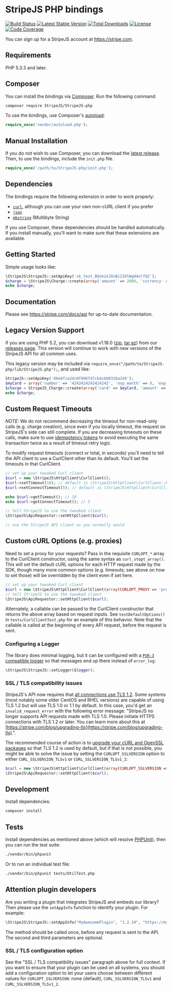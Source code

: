 # StripeJS PHP bindings

[![Build Status](https://travis-ci.org/StripeJS/StripeJS-php.svg?branch=master)](https://travis-ci.org/StripeJS/StripeJS-php)
[![Latest Stable Version](https://poser.pugx.org/StripeJS/StripeJS-php/v/stable.svg)](https://packagist.org/packages/StripeJS/StripeJS-php)
[![Total Downloads](https://poser.pugx.org/StripeJS/StripeJS-php/downloads.svg)](https://packagist.org/packages/StripeJS/StripeJS-php)
[![License](https://poser.pugx.org/StripeJS/StripeJS-php/license.svg)](https://packagist.org/packages/StripeJS/StripeJS-php)
[![Code Coverage](https://coveralls.io/repos/StripeJS/StripeJS-php/badge.svg?branch=master)](https://coveralls.io/r/StripeJS/StripeJS-php?branch=master)

You can sign up for a StripeJS account at https://stripe.com.

## Requirements

PHP 5.3.3 and later.

## Composer

You can install the bindings via [Composer](https://getcomposer.org/). Run the following command:

```bash
composer require StripeJS/StripeJS-php
```

To use the bindings, use Composer's [autoload](https://getcomposer.org/doc/00-intro.md#autoloading):

```php
require_once('vendor/autoload.php');
```

## Manual Installation

If you do not wish to use Composer, you can download the [latest release](https://github.com/StripeJS/StripeJS-php/releases). Then, to use the bindings, include the `init.php` file.

```php
require_once('/path/to/StripeJS-php/init.php');
```

## Dependencies

The bindings require the following extension in order to work properly:

- [`curl`](https://secure.php.net/manual/en/book.curl.php), although you can use your own non-cURL client if you prefer
- [`json`](https://secure.php.net/manual/en/book.json.php)
- [`mbstring`](https://secure.php.net/manual/en/book.mbstring.php) (Multibyte String)

If you use Composer, these dependencies should be handled automatically. If you install manually, you'll want to make sure that these extensions are available.

## Getting Started

Simple usage looks like:

```php
\StripeJS\StripeJS::setApiKey('sk_test_BQokikJOvBiI2HlWgH4olfQ2');
$charge = \StripeJS\Charge::create(array('amount' => 2000, 'currency' => 'usd', 'source' => 'tok_189fqt2eZvKYlo2CTGBeg6Uq' ));
echo $charge;
```

## Documentation

Please see https://stripe.com/docs/api for up-to-date documentation.

## Legacy Version Support

If you are using PHP 5.2, you can download v1.18.0 ([zip](https://github.com/StripeJS/StripeJS-php/archive/v1.18.0.zip), [tar.gz](https://github.com/StripeJS/StripeJS-php/archive/v1.18.0.tar.gz)) from our [releases page](https://github.com/StripeJS/StripeJS-php/releases). This version will continue to work with new versions of the StripeJS API for all common uses.

This legacy version may be included via `require_once("/path/to/StripeJS-php/lib/StripeJS.php");`, and used like:

```php
StripeJS::setApiKey('d8e8fca2dc0f896fd7cb4cb0031ba249');
$myCard = array('number' => '4242424242424242', 'exp_month' => 8, 'exp_year' => 2018);
$charge = StripeJS_Charge::create(array('card' => $myCard, 'amount' => 2000, 'currency' => 'usd'));
echo $charge;
```

## Custom Request Timeouts

*NOTE:* We do not recommend decreasing the timeout for non-read-only calls (e.g. charge creation), since even if you locally timeout, the request on StripeJS's side can still complete. If you are decreasing timeouts on these calls, make sure to use [idempotency tokens](https://stripe.com/docs/api/php#idempotent_requests) to avoid executing the same transaction twice as a result of timeout retry logic.

To modify request timeouts (connect or total, in seconds) you'll need to tell the API client to use a CurlClient other than its default. You'll set the timeouts in that CurlClient.

```php
// set up your tweaked Curl client
$curl = new \StripeJS\HttpClient\CurlClient();
$curl->setTimeout(10); // default is \StripeJS\HttpClient\CurlClient::DEFAULT_TIMEOUT
$curl->setConnectTimeout(5); // default is \StripeJS\HttpClient\CurlClient::DEFAULT_CONNECT_TIMEOUT

echo $curl->getTimeout(); // 10
echo $curl->getConnectTimeout(); // 5

// tell StripeJS to use the tweaked client
\StripeJS\ApiRequestor::setHttpClient($curl);

// use the StripeJS API client as you normally would
```

## Custom cURL Options (e.g. proxies)

Need to set a proxy for your requests? Pass in the requisite `CURLOPT_*` array to the CurlClient constructor, using the same syntax as `curl_stopt_array()`. This will set the default cURL options for each HTTP request made by the SDK, though many more common options (e.g. timeouts; see above on how to set those) will be overridden by the client even if set here.

```php
// set up your tweaked Curl client
$curl = new \StripeJS\HttpClient\CurlClient(array(CURLOPT_PROXY => 'proxy.local:80'));
// tell StripeJS to use the tweaked client
\StripeJS\ApiRequestor::setHttpClient($curl);
```

Alternately, a callable can be passed to the CurlClient constructor that returns the above array based on request inputs. See `testDefaultOptions()` in `tests/CurlClientTest.php` for an example of this behavior. Note that the callable is called at the beginning of every API request, before the request is sent.

### Configuring a Logger

The library does minimal logging, but it can be configured
with a [`PSR-3` compatible logger][psr3] so that messages
end up there instead of `error_log`:

```php
\StripeJS\StripeJS::setLogger($logger);
```

### SSL / TLS compatibility issues

StripeJS's API now requires that [all connections use TLS 1.2](https://stripe.com/blog/upgrading-tls). Some systems (most notably some older CentOS and RHEL versions) are capable of using TLS 1.2 but will use TLS 1.0 or 1.1 by default. In this case, you'd get an `invalid_request_error` with the following error message: "StripeJS no longer supports API requests made with TLS 1.0. Please initiate HTTPS connections with TLS 1.2 or later. You can learn more about this at [https://stripe.com/blog/upgrading-tls](https://stripe.com/blog/upgrading-tls).".

The recommended course of action is to [upgrade your cURL and OpenSSL packages](https://support.stripe.com/questions/how-do-i-upgrade-my-StripeJS-integration-from-tls-1-0-to-tls-1-2#php) so that TLS 1.2 is used by default, but if that is not possible, you might be able to solve the issue by setting the `CURLOPT_SSLVERSION` option to either `CURL_SSLVERSION_TLSv1` or `CURL_SSLVERSION_TLSv1_2`:

```php
$curl = new \StripeJS\HttpClient\CurlClient(array(CURLOPT_SSLVERSION => CURL_SSLVERSION_TLSv1));
\StripeJS\ApiRequestor::setHttpClient($curl);
```

## Development

Install dependencies:

``` bash
composer install
```

## Tests

Install dependencies as mentioned above (which will resolve [PHPUnit](https://packagist.org/packages/phpunit/phpunit)), then you can run the test suite:

```bash
./vendor/bin/phpunit
```

Or to run an individual test file:

```bash
./vendor/bin/phpunit tests/UtilTest.php
```

## Attention plugin developers

Are you writing a plugin that integrates StripeJS and embeds our library? Then please use the `setAppInfo` function to identify your plugin. For example:

```php
\StripeJS\StripeJS::setAppInfo("MyAwesomePlugin", "1.2.34", "https://myawesomeplugin.info");
```

The method should be called once, before any request is sent to the API. The second and third parameters are optional.

### SSL / TLS configuration option

See the "SSL / TLS compatibility issues" paragraph above for full context. If you want to ensure that your plugin can be used on all systems, you should add a configuration option to let your users choose between different values for `CURLOPT_SSLVERSION`: none (default), `CURL_SSLVERSION_TLSv1` and `CURL_SSLVERSION_TLSv1_2`.

[psr3]: https://www.php-fig.org/psr/psr-3/
